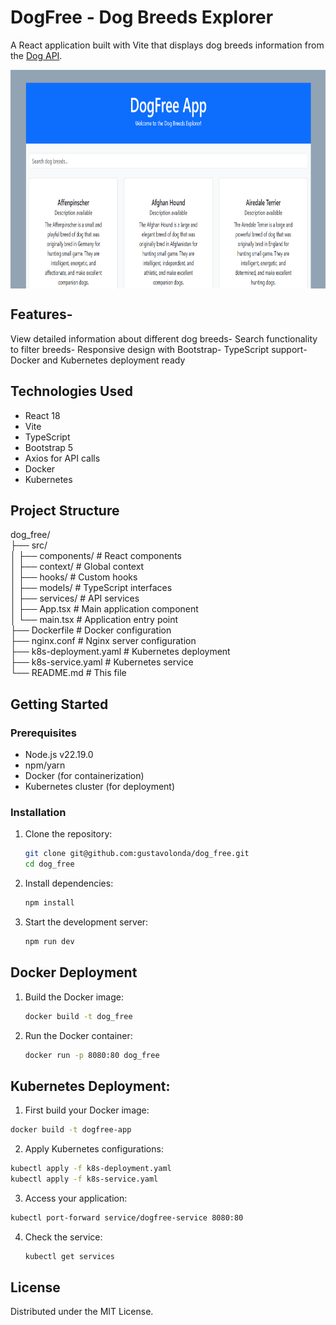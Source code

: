 # DogFree - Dog Breeds Explorer
A React application built with Vite that displays dog breeds information from the [Dog API](https://dogapi.dog/).

<code><p align="center"><img height="350" src="https://github.com/gustavolonda/dog_free/blob/main/img/Screenshot%202025-09-21%20011759.png" title="app" style="display: block;margin-left: auto;margin-right: auto;"></p></code>

## Features- 
View detailed information about different dog breeds- Search functionality to filter breeds- Responsive design with Bootstrap- TypeScript support- Docker and Kubernetes deployment ready
## Technologies Used

- React 18
- Vite
- TypeScript
- Bootstrap 5
- Axios for API calls
- Docker
- Kubernetes
## Project Structure
dog_free/ <br>
├── src/ <br>
│ ├── components/ # React components <br>
│ ├── context/ # Global context <br>
│ ├── hooks/ # Custom hooks <br>
│ ├── models/ # TypeScript interfaces <br>
│ ├── services/ # API services <br>
│ ├── App.tsx # Main application component <br>
│ └── main.tsx # Application entry point <br>
├── Dockerfile # Docker configuration <br>
├── nginx.conf # Nginx server configuration <br>
├── k8s-deployment.yaml # Kubernetes deployment <br>
├── k8s-service.yaml # Kubernetes service <br>
└── README.md # This file <br>

## Getting Started

### Prerequisites

- Node.js v22.19.0
- npm/yarn
- Docker (for containerization)
- Kubernetes cluster (for deployment)

### Installation

1. Clone the repository:
   ```bash
   git clone git@github.com:gustavolonda/dog_free.git
   cd dog_free
   ```
2. Install dependencies:
   ```bash
   npm install
   ```
3. Start the development server:
   ```bash
   npm run dev
   ```
## Docker Deployment
1. Build the Docker image:
   ```bash
   docker build -t dog_free 
   ```
2. Run the Docker container:
   ```bash
   docker run -p 8080:80 dog_free
   ```
## Kubernetes Deployment:
1. First build your Docker image:
  ```bash
docker build -t dogfree-app 
   ```
2. Apply Kubernetes configurations:
```bash
kubectl apply -f k8s-deployment.yaml
kubectl apply -f k8s-service.yaml
   ```
3. Access your application:
  ```bash
kubectl port-forward service/dogfree-service 8080:80
   ```
4. Check the service:
   ```bash
   kubectl get services
   ```   
## License
Distributed under the MIT License.